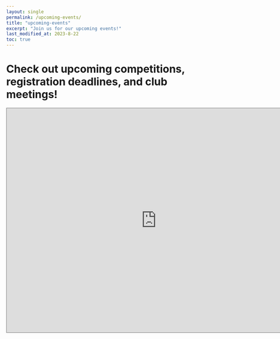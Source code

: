 ```yaml
---
layout: single
permalink: /upcoming-events/
title: "upcoming-events"
excerpt: "Join us for our upcoming events!"
last_modified_at: 2023-8-22
toc: true
---
```

# Check out upcoming competitions, registration deadlines, and club meetings!

<iframe src="https://calendar.google.com/calendar/embed?height=600&wkst=1&bgcolor=%23ffffff&ctz=America%2FDenver&src=MWQxMmY2MzVmMGJkYWRlNzc1YTIyMDdlMTMxMTJjYjIwZmUxODc3OWY4YjNiNzNmMTA3YWNkODg5MDYxZjM0YUBncm91cC5jYWxlbmRhci5nb29nbGUuY29t&color=%23EF6C00" style="border:solid 1px #777" width="800" height="600" frameborder="0" scrolling="no"></iframe>
